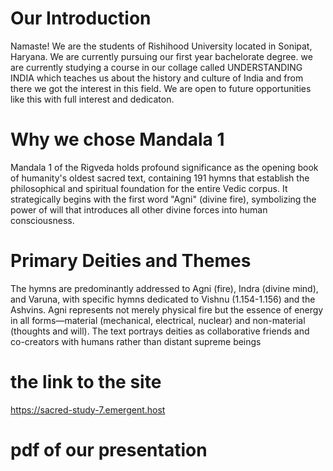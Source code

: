 # Our Introduction

Namaste! We are the students of Rishihood University located in Sonipat, Haryana. We are currently pursuing our first year bachelorate degree.
we are currently studying a course in our collage called UNDERSTANDING INDIA which teaches us about the history and culture of India and from there we got the interest in this field.
We are open to future opportunities like this with full interest and dedicaton.
# Why we chose Mandala 1

Mandala 1 of the Rigveda holds profound significance as the opening book of humanity's oldest sacred text,
containing 191 hymns that establish the philosophical and spiritual foundation for the entire Vedic corpus.
It strategically begins with the first word "Agni" (divine fire), symbolizing the power of will that introduces all other divine forces into human consciousness.

# Primary Deities and Themes

The hymns are predominantly addressed to Agni (fire), Indra (divine mind), and Varuna, with specific hymns dedicated to Vishnu (1.154-1.156) and the Ashvins.
Agni represents not merely physical fire but the essence of energy in all forms—material (mechanical, electrical, nuclear) and non-material (thoughts and will).
The text portrays deities as collaborative friends and co-creators with humans rather than distant supreme beings

# the link to the site

 https://sacred-study-7.emergent.host

 # pdf of our presentation
